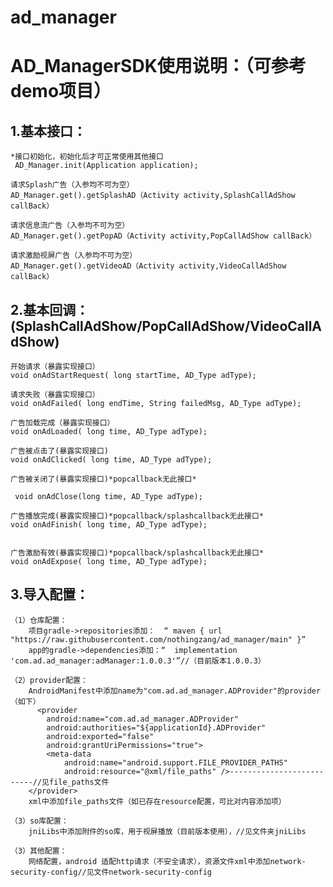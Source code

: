 # ad_manager
# AD_ManagerSDK使用说明：（可参考demo项目）
## 1.基本接口：
	*接口初始化，初始化后才可正常使用其他接口
	 AD_Manager.init(Application application);
	
	请求Splash广告（入参均不可为空）
	AD_Manager.get().getSplashAD（Activity activity,SplashCallAdShow callBack）
	  
	请求信息流广告（入参均不可为空）  
	AD_Manager.get().getPopAD（Activity activity,PopCallAdShow callBack）
	
	请求激励视屏广告（入参均不可为空） 
	AD_Manager.get().getVideoAD（Activity activity,VideoCallAdShow callBack）
	 

## 2.基本回调：(SplashCallAdShow/PopCallAdShow/VideoCallAdShow)

    开始请求（暴露实现接口）
    void onAdStartRequest( long startTime, AD_Type adType);
	
    请求失败（暴露实现接口）
	void onAdFailed( long endTime, String failedMsg, AD_Type adType);

	广告加载完成（暴露实现接口）
	void onAdLoaded( long time, AD_Type adType);

	广告被点击了(暴露实现接口)
	void onAdClicked( long time, AD_Type adType);

	广告被关闭了(暴露实现接口)*popcallback无此接口*

   	 void onAdClose(long time, AD_Type adType);
	
	广告播放完成(暴露实现接口)*popcallback/splashcallback无此接口*   
	void onAdFinish( long time, AD_Type adType);


	广告激励有效(暴露实现接口)*popcallback/splashcallback无此接口*
	void onAdExpose( long time, AD_Type adType);
   
   
##  3.导入配置：
	（1）仓库配置：
		项目gradle->repositories添加：  “ maven { url "https://raw.githubusercontent.com/nothingzang/ad_manager/main" }”
		app的gradle->dependencies添加：“  implementation 'com.ad.ad_manager:adManager:1.0.0.3'”//（目前版本1.0.0.3）
	
	（2）provider配置：
		AndroidManifest中添加name为"com.ad.ad_manager.ADProvider"的provider（如下）
		  <provider
            android:name="com.ad.ad_manager.ADProvider"
            android:authorities="${applicationId}.ADProvider"
            android:exported="false"
            android:grantUriPermissions="true">
            <meta-data
                android:name="android.support.FILE_PROVIDER_PATHS"
                android:resource="@xml/file_paths" />--------------------------//见file_paths文件
        </provider>
		xml中添加file_paths文件（如已存在resource配置，可比对内容添加项）
	
	（3）so库配置：
		jniLibs中添加附件的so库，用于视屏播放（目前版本使用），//见文件夹jniLibs
	
	（3）其他配置：
		网络配置，android 适配http请求（不安全请求），资源文件xml中添加network-security-config//见文件network-security-config
